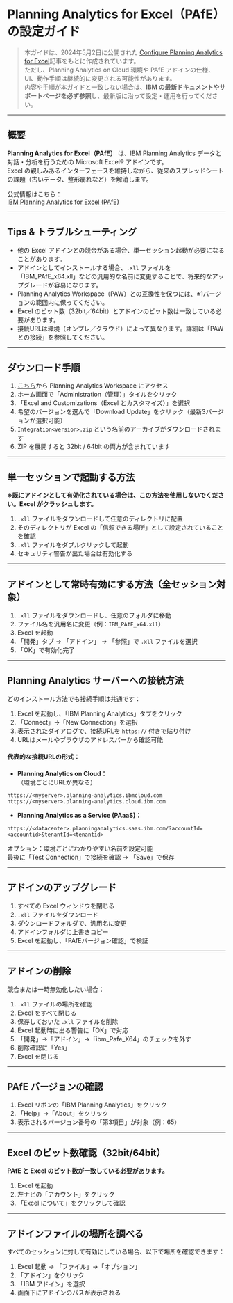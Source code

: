 # Planning Analytics for Excel（PAfE）の設定ガイド

> 本ガイドは、2024年5月2日に公開された [Configure Planning Analytics for Excel](https://community.ibm.com/community/user/blogs/yin-chu/2024/05/02/pafe-configure)記事をもとに作成されています。  
> ただし、Planning Analytics on Cloud 環境や PAfE アドインの仕様、UI、動作手順は継続的に変更される可能性があります。  
> 内容や手順が本ガイドと一致しない場合は、**IBM の最新ドキュメントやサポートページを必ず参照**し、最新版に沿って設定・運用を行ってください。

---

## 概要

**Planning Analytics for Excel（PAfE）** は、IBM Planning Analytics データと対話・分析を行うための Microsoft Excel® アドインです。  
Excel の親しみあるインターフェースを維持しながら、従来のスプレッドシートの課題（古いデータ、整形崩れなど）を解消します。

公式情報はこちら：  
[IBM Planning Analytics for Excel (PAfE)](https://www.ibm.com/products/planning-analytics/excel)

---

## Tips & トラブルシューティング

- 他の Excel アドインとの競合がある場合、単一セッション起動が必要になることがあります。
- アドインとしてインストールする場合、`.xll` ファイルを「IBM_PAfE_x64.xll」などの汎用的な名前に変更することで、将来的なアップグレードが容易になります。
- Planning Analytics Workspace（PAW）との互換性を保つには、±1バージョンの範囲内に保ってください。
- Excel のビット数（32bit／64bit）とアドインのビット数は一致している必要があります。
- 接続URLは環境（オンプレ／クラウド）によって異なります。詳細は「PAW との接続」を参照してください。

---

## ダウンロード手順

1. [こちら](https://www.ibm.com/docs/en/planning-analytics/2.0.0?topic=components-planning-analytics-microsoft-excel-cloud-only)から Planning Analytics Workspace にアクセス
2. ホーム画面で「Administration（管理）」タイルをクリック
3. 「Excel and Customizations（Excel とカスタマイズ）」を選択
4. 希望のバージョンを選んで「Download Update」をクリック（最新3バージョンが選択可能）
5. `Integration<version>.zip` という名前のアーカイブがダウンロードされます
6. ZIP を展開すると 32bit / 64bit の両方が含まれています

---

## 単一セッションで起動する方法

**※既にアドインとして有効化されている場合は、この方法を使用しないでください。Excel がクラッシュします。**

1. `.xll` ファイルをダウンロードして任意のディレクトリに配置
2. そのディレクトリが Excel の「信頼できる場所」として設定されていることを確認
3. `.xll` ファイルをダブルクリックして起動
4. セキュリティ警告が出た場合は有効化する

---

## アドインとして常時有効にする方法（全セッション対象）

1. `.xll` ファイルをダウンロードし、任意のフォルダに移動
2. ファイル名を汎用名に変更（例：`IBM_PAfE_x64.xll`）
3. Excel を起動
4. 「開発」タブ → 「アドイン」 → 「参照」で `.xll` ファイルを選択
5. 「OK」で有効化完了

---

## Planning Analytics サーバーへの接続方法

どのインストール方法でも接続手順は共通です：

1. Excel を起動し、「IBM Planning Analytics」タブをクリック
2. 「Connect」→「New Connection」を選択
3. 表示されたダイアログで、接続URLを `https://` 付きで貼り付け
4. URLはメールやブラウザのアドレスバーから確認可能

#### 代表的な接続URLの形式：

- **Planning Analytics on Cloud：**  
  （環境ごとにURLが異なる）  

```
https://<myserver>.planning-analytics.ibmcloud.com
https://<myserver>.planning-analytics.cloud.ibm.com
```

- **Planning Analytics as a Service (PAaaS)：**  

```
https://<datacenter>.planninganalytics.saas.ibm.com/?accountId=<accountid>&tenantId=<tenantid>
```


オプション：環境ごとにわかりやすい名前を設定可能  
最後に「Test Connection」で接続を確認 → 「Save」で保存

---

## アドインのアップグレード

1. すべての Excel ウィンドウを閉じる
2. `.xll` ファイルをダウンロード
3. ダウンロードフォルダで、汎用名に変更
4. アドインフォルダに上書きコピー
5. Excel を起動し、「PAfEバージョン確認」で検証

---

## アドインの削除

競合または一時無効化したい場合：

1. `.xll` ファイルの場所を確認
2. Excel をすべて閉じる
3. 保存しておいた `.xll` ファイルを削除
4. Excel 起動時に出る警告に「OK」で対応
5. 「開発」→「アドイン」→「ibm_Pafe_X64」のチェックを外す
6. 削除確認に「Yes」
7. Excel を閉じる

---

## PAfE バージョンの確認

1. Excel リボンの「IBM Planning Analytics」をクリック
2. 「Help」→「About」をクリック
3. 表示されるバージョン番号の「第3項目」が対象（例：65）

---

## Excel のビット数確認（32bit/64bit）

**PAfE と Excel のビット数が一致している必要があります。**

1. Excel を起動
2. 左ナビの「アカウント」をクリック
3. 「Excel について」をクリックして確認

---

## アドインファイルの場所を調べる

すべてのセッションに対して有効にしている場合、以下で場所を確認できます：

1. Excel 起動 → 「ファイル」→「オプション」
2. 「アドイン」をクリック
3. 「IBM アドイン」を選択
4. 画面下にアドインのパスが表示される
